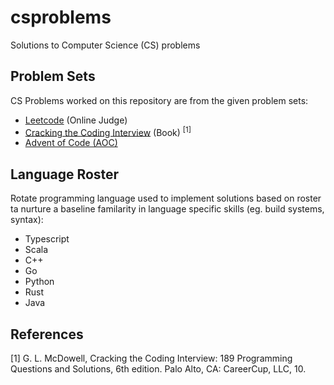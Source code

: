  # csproblems
Solutions to Computer Science (CS) problems

## Problem Sets
CS Problems worked on this repository are from the given problem sets:
- [Leetcode](https://leetcode.com/) (Online Judge)
- [Cracking the Coding Interview](https://www.crackingthecodinginterview.com/) (Book) <sup>[1]</sup>
- [Advent of Code (AOC)](https://adventofcode.com/)

## Language Roster
Rotate programming language used to implement solutions based on roster ta nurture
a baseline familarity in language specific skills (eg. build systems, syntax):
- Typescript
- Scala
- C++
- Go
- Python
- Rust
- Java

## References
[1] G. L. McDowell, Cracking the Coding Interview: 189 Programming Questions and Solutions, 6th edition. Palo Alto, CA: CareerCup, LLC, 10.
